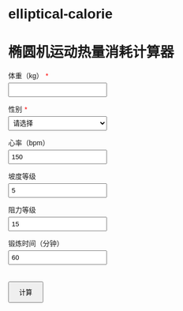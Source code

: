 # elliptical-calorie
<!DOCTYPE html>
<html lang="zh">
<head>
  <meta charset="UTF-8">
  <title>椭圆机运动热量消耗计算器</title>
  <style>
    body { font-family: sans-serif; padding: 20px; }
    label { display: block; margin: 10px 0 5px; }
    input, select { width: 200px; padding: 5px; }
    .required::after { content: '*'; color: red; margin-left: 5px; }
    button { margin-top: 20px; padding: 10px 20px; }
    #result, #recommendation { margin-top: 20px; white-space: pre-wrap; font-weight: bold; }
    #chartContainer { margin-top: 30px; width: 100%; max-width: 700px; }
  </style>
</head>
<body>
  <h1>椭圆机运动热量消耗计算器</h1>
  <label class="required">体重（kg）</label>
  <input type="number" id="weight">

  <label class="required">性别</label>
  <select id="gender">
    <option value="">请选择</option>
    <option value="male">男</option>
    <option value="female">女</option>
  </select>

  <label>心率（bpm）</label>
  <input type="number" id="hr" value="150">

  <label>坡度等级</label>
  <input type="number" id="incline" value="5">

  <label>阻力等级</label>
  <input type="number" id="resistance" value="15">

  <label>锻炼时间（分钟）</label>
  <input type="number" id="duration" value="60">

  <button onclick="calculateCalories()">计算</button>

  <div id="result"></div>
  <div id="recommendation"></div>
  <div id="chartContainer">
    <canvas id="calorieChart"></canvas>
  </div>

  <script src="https://cdn.jsdelivr.net/npm/chart.js"></script>
  <script>
    let chart;

    function calculateCalories() {
      const weight = parseFloat(document.getElementById('weight').value);
      const gender = document.getElementById('gender').value;
      const hr = parseFloat(document.getElementById('hr').value) || 150;
      const incline = parseFloat(document.getElementById('incline').value) || 5;
      const resistance = parseFloat(document.getElementById('resistance').value) || 15;
      const duration = parseFloat(document.getElementById('duration').value) || 60;

      const resultDiv = document.getElementById('result');
      const recDiv = document.getElementById('recommendation');
      resultDiv.innerText = '';
      recDiv.innerText = '';

      if (!weight || !gender) {
        resultDiv.innerText = '❌ 请填写体重和选择性别再进行计算。';
        return;
      }

      const genderFactor = gender === 'female' ? 0.93 : 1.0;
      const baseMET = (hr / 150) * 8 * genderFactor;
      const resistanceFactor = Math.sqrt(resistance) / Math.sqrt(20);
      const inclineFactor = Math.sqrt(incline) / Math.sqrt(10);
      let adjustedMET = baseMET * (1 + 0.1 * resistanceFactor + 0.05 * inclineFactor);
      adjustedMET = Math.max(1, Math.min(20, adjustedMET));

      const hours = duration / 60;
      const calories = adjustedMET * weight * hours;

      resultDiv.innerText =
        `✅ 估算 MET 值：${adjustedMET.toFixed(2)}\n✅ 估算热量消耗：${calories.toFixed(2)} 千卡`;

      const timePoints = [];
      const caloriePoints = [];
      for (let t = 0; t <= duration; t += 5) {
        timePoints.push(t);
        caloriePoints.push((adjustedMET * weight * t / 60).toFixed(2));
      }

      if (chart) chart.destroy();
      chart = new Chart(document.getElementById('calorieChart').getContext('2d'), {
        type: 'line',
        data: {
          labels: timePoints,
          datasets: [{
            label: '累计热量消耗（千卡）',
            data: caloriePoints,
            borderColor: 'rgba(75, 192, 192, 1)',
            backgroundColor: 'rgba(75, 192, 192, 0.2)',
            fill: true,
            tension: 0.3
          }]
        },
        options: {
          scales: {
            x: { title: { display: true, text: '时间（分钟）' }},
            y: { title: { display: true, text: '热量（千卡）' }}
          }
        }
      });

      // 推荐坡度区间（非线性体重调节）
      const recommendedRange = [];
      for (let i = 1; i <= 15; i++) {
        const rawSlope = 1 / (2 * Math.sqrt(i));
        const deltaWeight = weight - 75;
        const weightFactor = 1 + 0.004 * Math.sqrt(Math.abs(deltaWeight)) * (deltaWeight >= 0 ? 1 : -1);
        const effectiveSlope = rawSlope * weightFactor;
        if (effectiveSlope >= 0.20 && effectiveSlope <= 0.25) {
          recommendedRange.push(i);
        }
      }

      const baseStrength = weight / 6;
      const lowRes = Math.max(5, Math.floor(baseStrength * 0.9));
      const highRes = Math.min(20, Math.ceil(baseStrength * 1.1));
      const targetHR = gender === 'female' ? 140 : 150;

      const recText = `🎯 推荐设置（基于 ${weight}kg）：\n- 推荐坡度范围：${recommendedRange.length ? recommendedRange.join(' ~ ') : '无'}\n  （考虑体重后的斜率区间 0.25~0.20）\n- 建议阻力：${lowRes} ~ ${highRes}\n- 建议心率：${targetHR} bpm`;

      recDiv.innerText = recText;
    }
  </script>
</body>
</html>
